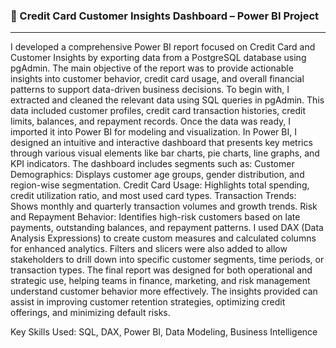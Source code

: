### 🚀 Credit Card Customer Insights Dashboard – Power BI Project
---

I developed a comprehensive Power BI report focused on Credit Card and Customer Insights by exporting data from a PostgreSQL database using pgAdmin. The main objective of the report was to provide actionable insights into customer behavior, credit card usage, and overall financial patterns to support data-driven business decisions.
To begin with, I extracted and cleaned the relevant data using SQL queries in pgAdmin. This data included customer profiles, credit card transaction histories, credit limits, balances, and repayment records. Once the data was ready, I imported it into Power BI for modeling and visualization.
In Power BI, I designed an intuitive and interactive dashboard that presents key metrics through various visual elements like bar charts, pie charts, line graphs, and KPI indicators. The dashboard includes segments such as:
Customer Demographics: Displays customer age groups, gender distribution, and region-wise segmentation.
Credit Card Usage: Highlights total spending, credit utilization ratio, and most used card types.
Transaction Trends: Shows monthly and quarterly transaction volumes and growth trends.
Risk and Repayment Behavior: Identifies high-risk customers based on late payments, outstanding balances, and repayment patterns.
I used DAX (Data Analysis Expressions) to create custom measures and calculated columns for enhanced analytics. Filters and slicers were also added to allow stakeholders to drill down into specific customer segments, time periods, or transaction types.
The final report was designed for both operational and strategic use, helping teams in finance, marketing, and risk management understand customer behavior more effectively. The insights provided can assist in improving customer retention strategies, optimizing credit offerings, and minimizing default risks.

Key Skills Used: SQL, DAX, Power BI, Data Modeling, Business Intelligence
